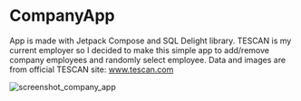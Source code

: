 # CompanyApp
App is made with Jetpack Compose and SQL Delight library. TESCAN is my current employer so I decided to make this simple app to add/remove company employees and randomly select employee. Data and images are from official TESCAN site: www.tescan.com

![screenshot_company_app](https://github.com/bphaggard/CompanyApp/assets/129317531/cdfeefc5-7fbf-448c-a98b-3448e15cce5b)
